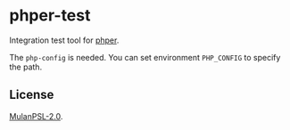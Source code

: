 # phper-test

Integration test tool for [phper](https://crates.io/crates/phper).

The `php-config` is needed. You can set environment `PHP_CONFIG` to specify the path.

## License

[MulanPSL-2.0](https://github.com/jmjoy/phper/blob/master/LICENSE).
